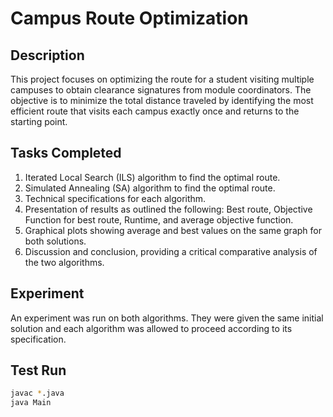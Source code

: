 # Campus Route Optimization

## Description
This project focuses on optimizing the route for a student visiting multiple campuses to obtain clearance signatures from module coordinators. The objective is to minimize the total distance traveled by identifying the most efficient route that visits each campus exactly once and returns to the starting point.

## Tasks Completed
1. Iterated Local Search (ILS) algorithm to find the optimal route.
2. Simulated Annealing (SA) algorithm to find the optimal route.
3. Technical specifications for each algorithm.
4. Presentation of results as outlined the following: Best route, Objective Function for best route, Runtime, and average objective function.
5. Graphical plots showing average and best values on the same graph for both solutions.
6. Discussion and conclusion, providing a critical comparative analysis of the two algorithms.

## Experiment
An experiment was run on both algorithms. They were given the same initial solution and each algorithm was allowed to proceed according to its specification.

## Test Run
```sh
javac *.java
java Main